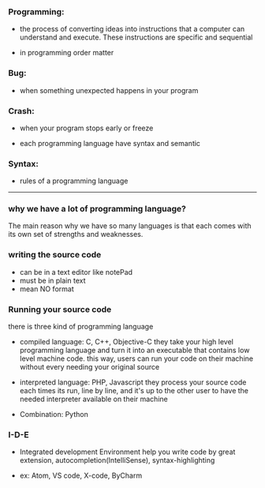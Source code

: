 ### Programming:
- the process of converting ideas into instructions that a computer can understand and execute.
  These instructions are specific and sequential

- in programming order matter


### Bug:
- when something unexpected happens in your program

### Crash:
- when your program stops early or freeze


- each programming language have syntax and semantic

### Syntax:
- rules of a programming language

----
### why we have a lot of programming language?
The main reason why we have so many languages is that each comes with its own set of strengths and weaknesses.

### writing the source code
  - can be in a text editor like notePad
  - must be in plain text
  - mean NO format

### Running your source code

there is three kind of programming language

- compiled language: C, C++, Objective-C
they take your high level programming language and turn it into an executable that contains low level machine code. this way, users can run your code on their machine without every needing your original source


- interpreted language: PHP, Javascript
they process your source code each times its run, line by line, and it's up to the other user to have the needed interpreter available on their machine

- Combination: Python


### I-D-E
  - Integrated development Environment
  help you write code by great extension, autocompletion(IntelliSense), syntax-highlighting 

  - ex:
  Atom, VS code, X-code, ByCharm
